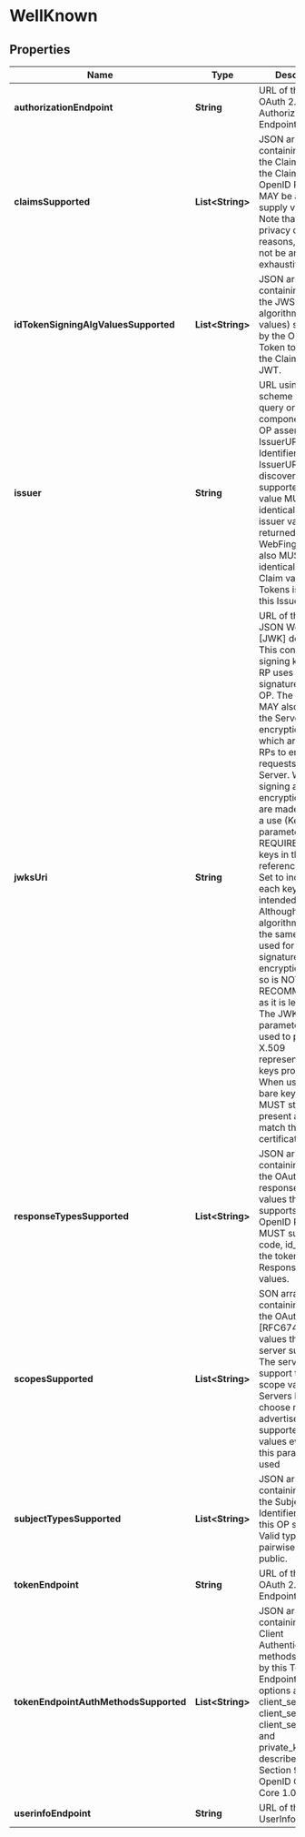 
# WellKnown

## Properties
Name | Type | Description | Notes
------------ | ------------- | ------------- | -------------
**authorizationEndpoint** | **String** | URL of the OP&#39;s OAuth 2.0 Authorization Endpoint | 
**claimsSupported** | **List&lt;String&gt;** | JSON array containing a list of the Claim Names of the Claims that the OpenID Provider MAY be able to supply values for. Note that for privacy or other reasons, this might not be an exhaustive list. |  [optional]
**idTokenSigningAlgValuesSupported** | **List&lt;String&gt;** | JSON array containing a list of the JWS signing algorithms (alg values) supported by the OP for the ID Token to encode the Claims in a JWT. | 
**issuer** | **String** | URL using the https scheme with no query or fragment component that the OP asserts as its IssuerURL Identifier. If IssuerURL discovery is supported , this value MUST be identical to the issuer value returned by WebFinger. This also MUST be identical to the iss Claim value in ID Tokens issued from this IssuerURL. | 
**jwksUri** | **String** | URL of the OP&#39;s JSON Web Key Set [JWK] document. This contains the signing key(s) the RP uses to validate signatures from the OP. The JWK Set MAY also contain the Server&#39;s encryption key(s), which are used by RPs to encrypt requests to the Server. When both signing and encryption keys are made available, a use (Key Use) parameter value is REQUIRED for all keys in the referenced JWK Set to indicate each key&#39;s intended usage. Although some algorithms allow the same key to be used for both signatures and encryption, doing so is NOT RECOMMENDED, as it is less secure. The JWK x5c parameter MAY be used to provide X.509 representations of keys provided. When used, the bare key values MUST still be present and MUST match those in the certificate. | 
**responseTypesSupported** | **List&lt;String&gt;** | JSON array containing a list of the OAuth 2.0 response_type values that this OP supports. Dynamic OpenID Providers MUST support the code, id_token, and the token id_token Response Type values. | 
**scopesSupported** | **List&lt;String&gt;** | SON array containing a list of the OAuth 2.0 [RFC6749] scope values that this server supports. The server MUST support the openid scope value. Servers MAY choose not to advertise some supported scope values even when this parameter is used |  [optional]
**subjectTypesSupported** | **List&lt;String&gt;** | JSON array containing a list of the Subject Identifier types that this OP supports. Valid types include pairwise and public. | 
**tokenEndpoint** | **String** | URL of the OP&#39;s OAuth 2.0 Token Endpoint | 
**tokenEndpointAuthMethodsSupported** | **List&lt;String&gt;** | JSON array containing a list of Client Authentication methods supported by this Token Endpoint. The options are client_secret_post, client_secret_basic, client_secret_jwt, and private_key_jwt, as described in Section 9 of OpenID Connect Core 1.0 |  [optional]
**userinfoEndpoint** | **String** | URL of the OP&#39;s UserInfo Endpoint. |  [optional]



